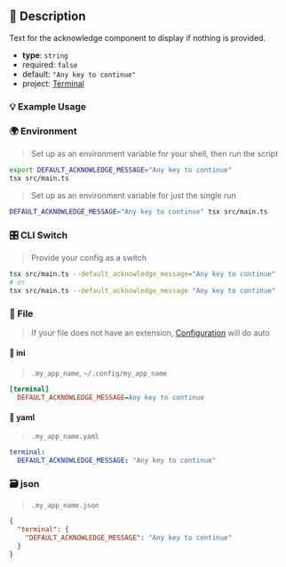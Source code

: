 ## 📜 Description

Text for the acknowledge component to display if nothing is provided.

- **type**: `string`
- required: `false`
- default: `"Any key to continue"`
- project: [Terminal](/terminal)

### 💡 Example Usage

### 🌍 Environment

> Set up as an environment variable for your shell, then run the script
```bash
export DEFAULT_ACKNOWLEDGE_MESSAGE="Any key to continue"
tsx src/main.ts
```
> Set up as an environment variable for just the single run

```bash
DEFAULT_ACKNOWLEDGE_MESSAGE="Any key to continue" tsx src/main.ts
```
### 🎛️ CLI Switch

> Provide your config as a switch
```bash
tsx src/main.ts --default_acknowledge_message="Any key to continue"
# or
tsx src/main.ts --default_acknowledge_message "Any key to continue"
```
### 📁 File
>  If your file does not have an extension, [Configuration](/docs/core/configuration) will do auto
#### 📘 ini

> `.my_app_name`, `~/.config/my_app_name`

```ini
[terminal]
  DEFAULT_ACKNOWLEDGE_MESSAGE=Any key to continue
```
#### 📄 yaml

> `.my_app_name.yaml`

```yaml
terminal:
  DEFAULT_ACKNOWLEDGE_MESSAGE: "Any key to continue"
```
### 🗃️ json

> `.my_app_name.json`

```json
{
  "terminal": {
    "DEFAULT_ACKNOWLEDGE_MESSAGE": "Any key to continue"
  }
}
```
